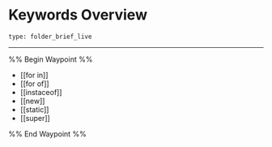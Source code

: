 # Keywords Overview
 
```ccard
type: folder_brief_live
```
 
---

%% Begin Waypoint %%
- [[for in]]
- [[for of]]
- [[instaceof]]
- [[new]]
- [[static]]
- [[super]]

%% End Waypoint %%
